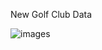 New Golf Club Data

![images](https://user-images.githubusercontent.com/112049795/190461317-9689fe76-b83d-4af1-a4b2-87cec66b2fef.jpg)
